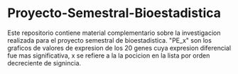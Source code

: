 # Proyecto-Semestral-Bioestadistica

Este repositorio contiene material complementario sobre la investigacion realizada para el proyecto semestral de bioestadistica. 
"PE_x" son los graficos de valores de expresion de los 20 genes cuya expresion diferencial fue mas significativa, x se refiere a la la pocicion en la lista por orden decreciente de signincia.
